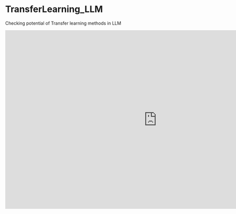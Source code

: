 # TransferLearning_LLM
Checking potential of Transfer learning methods in LLM

<iframe src="https://docs.google.com/presentation/d/e/2PACX-1vRlmiTxqwlZpKDQatTE3NdY2ltgxc8OrSqAVcOh5UhiOhk9q8WRdZ6KoVffb0O6vBcw551psVe4fjd-/embed?start=true&loop=true&delayms=3000" frameborder="0" width="960" height="569" allowfullscreen="true" mozallowfullscreen="true" webkitallowfullscreen="true"></iframe>


